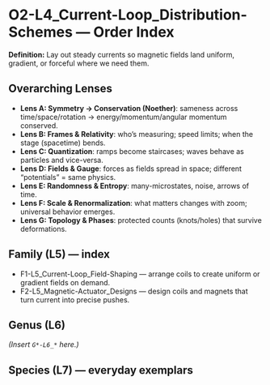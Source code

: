 # O2-L4_Current-Loop_Distribution-Schemes — Order Index
**Definition:** Lay out steady currents so magnetic fields land uniform, gradient, or forceful where we need them.
## Overarching Lenses

- **Lens A: Symmetry -> Conservation (Noether)**: sameness across time/space/rotation → energy/momentum/angular momentum conserved.
- **Lens B: Frames & Relativity**: who’s measuring; speed limits; when the stage (spacetime) bends.
- **Lens C: Quantization**: ramps become staircases; waves behave as particles and vice-versa.
- **Lens D: Fields & Gauge**: forces as fields spread in space; different “potentials” = same physics.
- **Lens E: Randomness & Entropy**: many-microstates, noise, arrows of time.
- **Lens F: Scale & Renormalization**: what matters changes with zoom; universal behavior emerges.
- **Lens G: Topology & Phases**: protected counts (knots/holes) that survive deformations.

## Family (L5) — index
- F1-L5_Current-Loop_Field-Shaping — arrange coils to create uniform or gradient fields on demand.
- F2-L5_Magnetic-Actuator_Designs — design coils and magnets that turn current into precise pushes.
## Genus (L6)
_(Insert `G*-L6_*` here.)_
## Species (L7) — everyday exemplars
